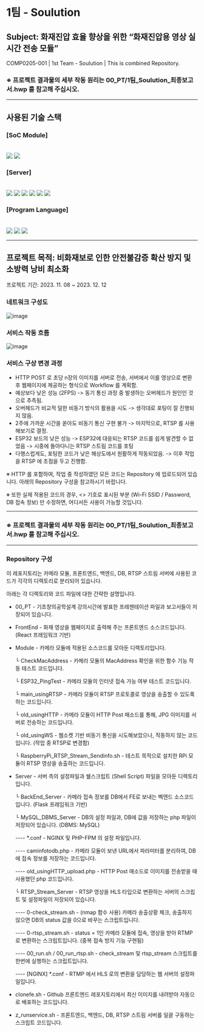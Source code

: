 # 1팀 - Soulution
## Subject: 화재진압 효율 향상을 위한 “화재진압용 영상 실시간 전송 모듈”

COMP0205-001 | 1st Team - Soulution | This is combined Repository.


### ※ 프로젝트 결과물의 세부 작동 원리는 00_PT/1팀_Soulution_최종보고서.hwp 를 참고해 주십시오.

---------------------------------------------------------------

## 사용된 기술 스택
### [SoC Module]<br><br>
<img src="https://img.shields.io/badge/espressif-E7352C?style=for-the-badge&logo=espressif&logoColor=white"> <img src="https://img.shields.io/badge/RaspberryPi-A22846?style=for-the-badge&logo=espressif&logoColor=white">

### [Server] <br> <br>
<img src="https://img.shields.io/badge/RockyLinux-10B981?style=for-the-badge&logo=espressif&logoColor=white"> <img src="https://img.shields.io/badge/Docker-2496ED?style=for-the-badge&logo=espressif&logoColor=white"> <img src="https://img.shields.io/badge/MariaDB-003545?style=for-the-badge&logo=espressif&logoColor=white"> <img src="https://img.shields.io/badge/NGINX-009639?style=for-the-badge&logo=espressif&logoColor=white">  <img src="https://img.shields.io/badge/FFmpeg-007808?style=for-the-badge&logo=espressif&logoColor=white">  <img src="https://img.shields.io/badge/React-61DAFB?style=for-the-badge&logo=espressif&logoColor=white">    

### [Program Language] <br><br>
<img src="https://img.shields.io/badge/Python-3776AB?style=for-the-badge&logo=espressif&logoColor=white"> <img src="https://img.shields.io/badge/PHP-777BB4?style=for-the-badge&logo=espressif&logoColor=white"> <img src="https://img.shields.io/badge/Shell-FFD500?style=for-the-badge&logo=espressif&logoColor=white">

---------------------------------------------------------------
## 프로젝트 목적: 비화재보로 인한 안전불감증 확산 방지 및 소방력 낭비 최소화

프로젝트 기간: 2023. 11. 08 ~ 2023. 12. 12

### 네트워크 구성도
![image](https://github.com/2023-CLASS-1-Creative-ENG-Design/Soulution-FireDetect/assets/77498822/a5cc2a97-567d-4f61-81e1-0f3cceff2355)


### 서비스 작동 흐름
![image](https://github.com/2023-CLASS-1-Creative-ENG-Design/Soulution-FireDetect/assets/77498822/ad2a6823-58ba-4c70-a708-1e59687a2385)

### 서비스 구상 변경 과정

- HTTP POST 로 초당 n장의 이미지를 서버로 전송, 서버에서 이를 영상으로 변환 후 웹페이지에 제공하는 형식으로 Workflow 를 계획함.
- 예상보다 낮은 성능 (2FPS) -> 동기 통신 과정 중 발생하는 오버헤드가 원인인 것으로 추측됨.
- 오버헤드가 비교적 덜한 비동기 방식의 활용을 시도 -> 생각대로 포팅이 잘 진행되지 않음.
- 2주에 가까운 시간을 쏟아도 비동기 통신 구현 불가 -> 마지막으로, RTSP 를 사용해보기로 결정.
- ESP32 보드의 낮은 성능 -> ESP32에 대응되는 RTSP 코드를 쉽게 발견할 수 없었음 -> 시중에 돌아다니는 RTSP 스트림 코드를 포팅
- 다행스럽게도, 포팅한 코드가 낮은 해상도에서 원활하게 작동되었음. -> 이후 작업을 RTSP 에 초점을 두고 진행함.

※ HTTP 를 포함하여, 작업 중 작성하였던 모든 코드는 Repository 에 업로드되어 있습니다. 아래의 Repository 구성을 참고하시기 바랍니다.

※ 또한 실제 적용된 코드의 경우, <> 기호로 표시된 부분 (Wi-Fi SSID / Password, DB 접속 정보) 만 수정하면, 어디서든 사용이 가능할 것입니다.

---------------------------------------------------------------

### ※ 프로젝트 결과물의 세부 작동 원리는 00_PT/1팀_Soulution_최종보고서.hwp 를 참고해 주십시오.
  
---------------------------------------------------------------

### Repository 구성
이 레포지토리는 카메라 모듈, 프론트엔드, 백엔드, DB, RTSP 스트림 서버에 사용된 코드가 각각의 디렉토리로 분리되어 있습니다.

아래는 각 디렉토리와 코드 파일에 대한 간략한 설명입니다.

* 00_PT - 기초창의공학설계 강의시간에 발표한 프레젠테이션 파일과 보고서들이 저장되어 있습니다.
* FrontEnd - 화재 영상을 웹페이지로 출력해 주는 프론트엔드 소스코드입니다. (React 프레임워크 기반)
* Module - 카메라 모듈에 적용된 소스코드를 모아둔 디렉토리입니다.

  └ CheckMacAddress - 카메라 모듈의 MacAddress 확인을 위한 함수 기능 작동 테스트 코드입니다.
  
  └ ESP32_PingTest - 카메라 모듈의 인터넷 접속 가능 여부 테스트 코드입니다.
  
  └ main_usingRTSP - 카메라 모듈이 RTSP 프로토콜로 영상을 송출할 수 있도록 하는 코드입니다.
  
  └ old_usingHTTP - 카메라 모듈이 HTTP Post 매소드를 통해, JPG 이미지를 서버로 전송하는 코드입니다.
  
  └ old_usingWS - 웹소켓 기반 비동기 통신을 시도해보았으나, 작동하지 않는 코드입니다. (작업 중 RTSP로 변경함)
  
  └ RaspberryPi_RTSP_Stream_Sendinfo.sh - 테스트 목적으로 설치한 RPi 모듈이 RTSP 영상을 송출하는 코드입니다.
  
* Server - 서버 측의 설정파일과 쉘스크립트 (Shell Script) 파일을 모아둔 디렉토리입니다.
  
  └ BackEnd_Server - 카메라 접속 정보를 DB에서 FE로 보내는 벡엔드 소스코드입니다. (Flask 프레임워크 기반)
  
  └ MySQL_DBMS_Server - DB의 설정 파일과, DB에 값을 저장하는 php 파일이 저장되어 있습니다. (DBMS: MySQL)
  
  ---- *.conf - NGINX 및 PHP-FPM 의 설정 파일입니다.
  
  ---- caminfotodb.php - 카메라 모듈이 보낸 URL에서 파라미터를 분리하여, DB에 접속 정보를 저장하는 코드입니다.
  
  ---- old_usingHTTP_upload.php - HTTP Post 매소드로 이미지를 전송받을 때 사용했던 php 코드입니다.

  └ RTSP_Stream_Server - RTSP 영상을 HLS 타입으로 변환하는 서버의 스크립트 및 설정파일이 저장되어 있습니다.

  ---- 0-check_stream.sh - (nmap 함수 사용) 카메라 송출상황 체크, 송출하지 않으면 DB의 status 값을 0으로 바꾸는 스크립트입니다.
  
  ---- 0-rtsp_stream.sh - status = 1인 카메라 모듈에 접속, 영상을 받아 RTMP 로 변환하는 스크립트입니다. (중복 접속 방지 기능 구현됨)

  ---- 00_run.sh / 00_run_rtsp.sh - check_stream 및 rtsp_stream 스크립트를 한번에 실행하는 스크립트입니다.

  ---- [NGINX] *.conf - RTMP 에서 HLS 로의 변환을 담당하는 웹 서버의 설정파일입니다.

* clonefe.sh - Github 프론트엔드 레포지토리에서 최신 이미지를 내려받아 자동으로 배포하는 코드입니다.

* z_runservice.sh - 프론트엔드, 백엔드, DB, RTSP 스트림 서버를 일괄 구동하는 스크립트 코드입니다.
  
